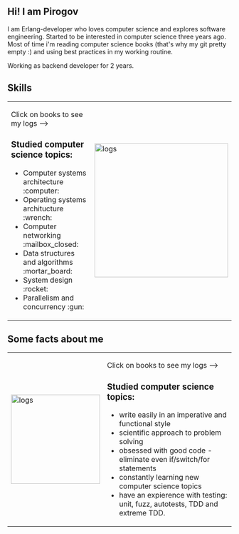 

## Hi! I am Pirogov

<p>
I am Erlang-developer who loves computer science and explores software engineering. 
Started to be interested in computer science three years ago. 
Most of time i'm reading computer science books (that's why my git pretty empty :)
and using best practices in my working routine.
</p>
<p>
  Working as backend developer for 2 years.
</p>


## Skills 
<table border="0" cellspacing="0" cellpadding="0">
  <tr>
    <td style="border: 0";>
      <p>Click on books to see my logs --> </p>
      <h3>Studied computer science topics:</h3>
      <ul>
        <li>Computer systems architecture :computer:</li>
        <li>Operating systems architucture :wrench:</li>
        <li>Computer networking :mailbox_closed:</li>
        <li>Data structures and algorithms :mortar_board:</li>
        <li>System design :rocket:</li>
        <li>Parallelism and concurrency :gun:</li>
      </ul>
    </td>
     <td style="border: 0";>
     <a href="https://alexandrpirogov.github.io/logs/" target="_blank" rel="noopener noreferrer"><img src="https://static.vecteezy.com/system/resources/previews/001/761/774/original/stack-of-books-on-white-background-free-vector.jpg" alt="logs" width="300"/></a>
    </td>
  </tr>
</table>

## Some facts about me

<table border="0" cellspacing="0" cellpadding="0">
  <tr>
     <td style="border: 0";>
       <img src="https://png.pngtree.com/png-vector/20190514/ourmid/pngtree-fact-file-format-icon-design-png-image_1041572.jpg" alt="logs" width="200"/>
    </td>
    <td style="border: 0";>
      <p>Click on books to see my logs --> </p>
      <h3>Studied computer science topics:</h3>
      <ul>
  <li> write easily in an imperative and functional style</li>
  <li> scientific approach to problem solving</li>
  <li> obsessed with good code - eliminate even if/switch/for statements</li>
  <li> constantly learning new computer science topics</li>
  <li> have an expierence with testing: unit, fuzz, autotests, TDD and extreme TDD.</li>
</ul>
    </td>
    
  </tr>
</table>



